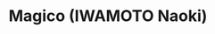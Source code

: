 --- 
title: "Magico (IWAMOTO Naoki)"
publishdate: "2019-7-1T16:48:46+02:00"
src: "https://365manga.net/manga/magico-iwamoto-naoki"
image: "https://data.365manga.net/images/thumbnails/15866-magico-iwamoto-naoki.jpg"
description: "In a vast world, Emma, a girl with something lurking inside her, meets the magician Shion!!! What is the 'Magico' ritual that will bind them together?! Even if they risk their lives to tread a path of thorns...!!"
---